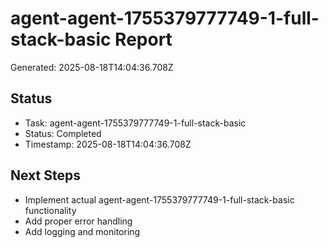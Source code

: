 # agent-agent-1755379777749-1-full-stack-basic Report

Generated: 2025-08-18T14:04:36.708Z

## Status
- Task: agent-agent-1755379777749-1-full-stack-basic
- Status: Completed
- Timestamp: 2025-08-18T14:04:36.708Z

## Next Steps
- Implement actual agent-agent-1755379777749-1-full-stack-basic functionality
- Add proper error handling
- Add logging and monitoring
